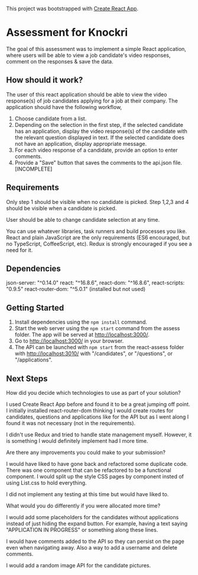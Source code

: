 This project was bootstrapped with [Create React App](https://github.com/facebookincubator/create-react-app).

# Assessment for Knockri

The goal of this assessment was to implement a simple React application, where users will be able to view a job candidate's video responses, comment on the responses & save the data.

## How should it work?

The user of this react application should be able to view the video response(s) of job candidates applying for a job at their company. The application should have the following workflow,

1. Choose candidate from a list.
2. Depending on the selection in the first step, if the selected candidate has an application, display the video response(s) of the candidate with the relevant question displayed in text. If the selected candidate does not have an application, display appropriate message.
3. For each video response of a candidate, provide an option to enter comments.
4. Provide a "Save" button that saves the comments to the api.json file. [INCOMPLETE]

## Requirements

Only step 1 should be visible when no candidate is picked. Step 1,2,3 and 4 should be visible when a candidate is picked.

User should be able to change candidate selection at any time.

You can use whatever libraries, task runners and build processes you like. React and plain JavaScript are the only requirements (ES6 encouraged, but no TypeScript, CoffeeScript, etc). Redux is strongly encouraged if you see a need for it.

## Dependencies

  json-server: "^0.14.0"
  react: "^16.8.6",
  react-dom: "^16.8.6",
  react-scripts: "0.9.5"
  react-router-dom: "^5.0.1" (installed but not used)

## Getting Started

1. Install dependencies using the `npm install` command.
2. Start the web server using the `npm start` command from the assess folder. The app will be served at <http://localhost:3000/>.
3. Go to <http://localhost:3000/> in your browser.
4. The API can be launched with `npm start` from the react-assess folder with <http://localhost:3010/> with "/candidates", or "/questions", or "/applications".

## Next Steps

How did you decide which technologies to use as part of your solution?

  I used Create React App before and found it to be a great jumping off point. I initially installed react-router-dom thinking I would create routes for candidates, questions and applications like for the API but as I went along I found it was not necessary (not in the requirements).

  I didn't use Redux and tried to handle state management myself. However, it is something I would definitely implement had I more time.

Are there any improvements you could make to your submission?

  I would have liked to have gone back and refactored some duplicate code. There was one component that can be refactored to be a functional component. I would split up the style CSS pages by component insted of using List.css to hold everything.

  I did not implement any testing at this time but would have liked to.

What would you do differently if you were allocated more time?

  I would add some placeholders for the candidates without applications instead of just hiding the expand button. For example, having a text saying "APPLICATION IN PROGRESS" or something along these lines.

  I would have comments added to the API so they can persist on the page even when navigating away. Also a way to add a username and delete comments.

  I would add a random image API for the candidate pictures.